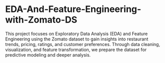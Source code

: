 # EDA-And-Feature-Engineering-with-Zomato-DS
This project focuses on Exploratory Data Analysis (EDA) and Feature Engineering using the Zomato dataset to gain insights into restaurant trends, pricing, ratings, and customer preferences. Through data cleaning, visualization, and feature transformation, we prepare the dataset for predictive modeling and deeper analysis.
